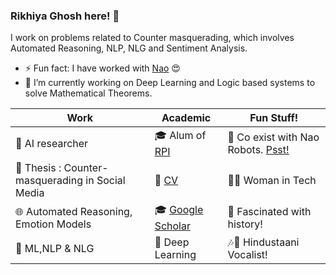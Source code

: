 ### Rikhiya Ghosh here! 👋

I work on problems related to Counter masquerading, which involves Automated Reasoning, NLP, NLG and Sentiment Analysis.

- ⚡ Fun fact: I have worked with [Nao](https://en.wikipedia.org/wiki/Nao_(robot)) 😍
- 🔭 I’m currently working on Deep Learning and Logic based systems to solve Mathematical Theorems.
<!--
**rikrixa/rikrixa** is a ✨ _special_ ✨ repository because its `README.md` (this file) appears on your GitHub profile.

Here are some ideas to get you started:

- 🔭 I’m currently working on ...
- 🌱 I’m currently learning ...
- 👯 I’m looking to collaborate on ...
- 🤔 I’m looking for help with ...
- 💬 Ask me about ...
- 📫 How to reach me: ...
- 😄 Pronouns: ...
- ⚡ Fun fact: ...
-->
| Work                       | Academic | Fun Stuff! |
|----------------------------|----------|------------|
| :microscope: AI researcher | 🎓 Alum of [RPI](https://www.rpi.edu/)         |   🤖 Co exist with Nao Robots. [Psst!](https://www.youtube.com/watch?v=D_HmP2e42qk)         |
|📜 Thesis : Counter-masquerading in Social Media| 📜 [CV](https://github.com/rikrixa/CV/blob/main/RikhiyaGhosh_CV.pdf)         |    👩‍💻 Woman in Tech        |
| 🌐 Automated Reasoning, Emotion Models|  🎓 [Google Scholar](https://scholar.google.com/citations?user=0s_HT_4AAAAJ)       |  📜 Fascinated with history!          |
|:notebook: ML,NLP & NLG| :notebook: Deep Learning  |     🎶🎸 Hindustaani Vocalist!|
